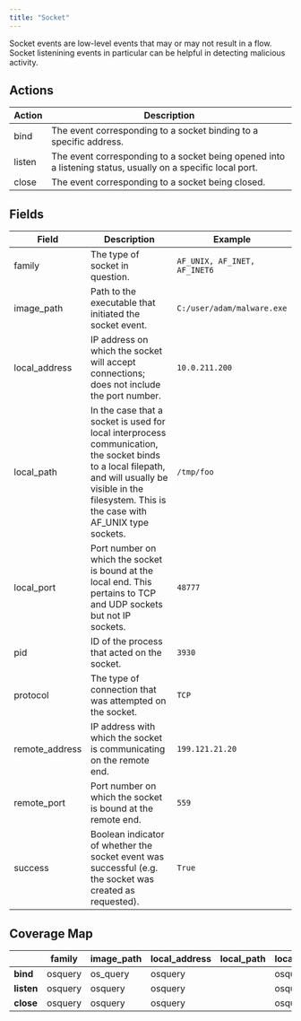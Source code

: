```yaml
---
title: "Socket"
---
```


Socket events are low-level events that may or may not result in a flow. Socket listenining events in particular can be helpful in detecting malicious activity.

## Actions

|Action|Description|
|---|---|
|bind|The event corresponding to a socket binding to a specific address.
|listen|The event corresponding to a socket being opened into a listening status, usually on a specific local port.|
|close|The event corresponding to a socket being closed.|

## Fields

|Field|Description|Example|
|---|---|---|
|family|The type of socket in question.|`AF_UNIX, AF_INET, AF_INET6`|
|image_path|Path to the executable that initiated the socket event.|`C:/user/adam/malware.exe`|
|local_address|IP address on which the socket will accept connections; does not include the port number.|`10.0.211.200`|
|local_path|In the case that a socket is used for local interprocess communication, the socket binds to a local filepath, and will usually be visible in the filesystem. This is the case with AF_UNIX type sockets.|`/tmp/foo`|
|local_port|Port number on which the socket is bound at the local end. This pertains to TCP and UDP sockets but not IP sockets.|`48777`|
|pid|ID of the process that acted on the socket.|`3930`|
|protocol|The type of connection that was attempted on the socket.|`TCP`|
|remote_address|IP address with which the socket is communicating on the remote end.|`199.121.21.20`|
|remote_port|Port number on which the socket is bound at the remote end.|`559`|
|success|Boolean indicator of whether the socket event was successful (e.g. the socket was created as requested).|`True`|

## Coverage Map

| | **family** | **image_path** | **local_address** | **local_path** | **local_port** | **pid** | **protocol** | **remote_address** | **remote_port** | **success** |
|---|---|---|---|---|---|---|---|---|---|---|
| **bind** | osquery | os_query | osquery | | osquery | osquery | osquery | osquery | osquery | |
| **listen** | osquery | osquery | osquery | | osquery | osquery| osquery | osquery | osquery | |
| **close** | osquery | osquery | osquery | | osquery | osquery| osquery | osquery | osquery | |

